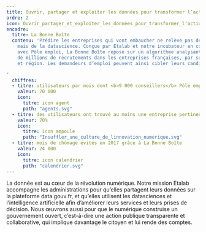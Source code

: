 ```yaml
---
title: Ouvrir, partager et exploiter les données pour transformer l’action publique
ordre: 2
icon: Ouvrir_partager_et_exploiter_les_données_pour_transformer_l’action_publique.svg
encadre:
  titre: La Bonne Boîte
  contenu: 'Prédire les entreprises qui vont embaucher ne relève pas de la voyance…
    mais de la datascience. Conçue par Etalab et notre incubateur en collaboration
    avec Pôle emploi, La Bonne Boîte repose sur un algorithme analysant les données
    de millions de recrutements dans les entreprises françaises, par secteur d’activités
    et région. Les demandeurs d’emploi peuvent ainsi cibler leurs candidatures spontanées.

'
  chiffres:
  - titre: utilisateurs par mois dont <b>9 000 conseillers</b> Pôle emploi
    valeur: 70 000
    icon:
      titre: icon agent
      path: "agents.svg"
  - titre: des utilisateurs ont trouvé au moins une entreprise pertinente à contacter
    valeur: 70%
    icon:
      titre: icon ampoule
      path: "Insuffler_une_culture_de_linnovation_numerique.svg"
  - titre: mois de chômage évités en 2017 grâce à La Bonne Boîte
    valeur: 24 000
    icon:
      titre: icon calendrier
      path: "calendrier.svg"
---
```


La donnée est au cœur de la révolution numérique. Notre mission
Etalab accompagne les administrations pour qu’elles partagent leurs données sur
la plateforme data.gouv.fr, et qu’elles utilisent les datasciences et l’intelligence
artificielle afin d’améliorer leurs services et leurs prises de décision.  Nous
œuvrons aussi pour que le numérique construise un gouvernement ouvert, c’est-à-dire
une action publique transparente et collaborative, qui implique davantage le citoyen
et lui rende des comptes.
